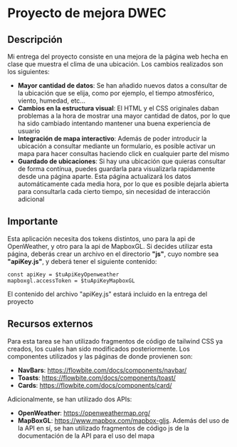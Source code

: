 # Proyecto de mejora DWEC

## Descripción

Mi entrega del proyecto consiste en una mejora de la página web hecha en clase que muestra el clima de una ubicación. Los cambios realizados son los siguientes:

+ **Mayor cantidad de datos**: Se han añadido nuevos datos a consultar de la ubicación que se elija, como por ejemplo, el tiempo atmosférico, viento, humedad, etc...
+ **Cambios en la estructura visual**: El HTML y el CSS originales daban problemas a la hora de mostrar una mayor cantidad de datos, por lo que ha sido cambiado intentando mantener una buena experiencia de usuario
+ **Integración de mapa interactivo**: Además de poder introducir la ubicación a consultar mediante un formulario, es posible activar un mapa para hacer consultas haciendo click en cualquier parte del mismo
+ **Guardado de ubicaciones**: Si hay una ubicación que quieras consultar de forma contínua, puedes guardarla para visualizarla rapidamente desde una página aparte. Esta página actualizará los datos automáticamente cada media hora, por lo que es posible dejarla abierta para consultarla cada cierto tiempo, sin necesidad de interacción adicional

## Importante

Esta aplicación necesita dos tokens distintos, uno para la api de OpenWeather, y otro para la api de MapboxGL. Si decides utilizar esta página, deberás crear un archivo en el directorio **"js"**, cuyo nombre sea **"apiKey.js"**, y deberá tener el siguiente contenido:

```
const apiKey = $tuApiKeyOpenweather
mapboxgl.accessToken = $tuApiKeyMapboxGL
```

El contenido del archivo "apiKey.js" estará incluido en la entrega del proyecto

## Recursos externos

Para esta tarea se han utilizado fragmentos de código de tailwind CSS ya creados, los cuales han sido modificados posteriormente. Los componentes utilizados y las páginas de donde provienen son:

+ **NavBars**: https://flowbite.com/docs/components/navbar/
+ **Toasts**: https://flowbite.com/docs/components/toast/
+ **Cards**: https://flowbite.com/docs/components/card/

Adicionalmente, se han utilizado dos APIs:

+ **OpenWeather**: https://openweathermap.org/
+ **MapBoxGL**: https://www.mapbox.com/mapbox-gljs. Además del uso de la API en sí, se han utilizado fragmentos de código js de la documentación de la API para el uso del mapa
